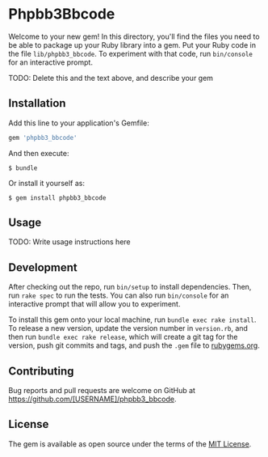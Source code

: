 # Phpbb3Bbcode

Welcome to your new gem! In this directory, you'll find the files you need to be able to package up your Ruby library into a gem. Put your Ruby code in the file `lib/phpbb3_bbcode`. To experiment with that code, run `bin/console` for an interactive prompt.

TODO: Delete this and the text above, and describe your gem

## Installation

Add this line to your application's Gemfile:

```ruby
gem 'phpbb3_bbcode'
```

And then execute:

    $ bundle

Or install it yourself as:

    $ gem install phpbb3_bbcode

## Usage

TODO: Write usage instructions here

## Development

After checking out the repo, run `bin/setup` to install dependencies. Then, run `rake spec` to run the tests. You can also run `bin/console` for an interactive prompt that will allow you to experiment.

To install this gem onto your local machine, run `bundle exec rake install`. To release a new version, update the version number in `version.rb`, and then run `bundle exec rake release`, which will create a git tag for the version, push git commits and tags, and push the `.gem` file to [rubygems.org](https://rubygems.org).

## Contributing

Bug reports and pull requests are welcome on GitHub at https://github.com/[USERNAME]/phpbb3_bbcode.

## License

The gem is available as open source under the terms of the [MIT License](https://opensource.org/licenses/MIT).
